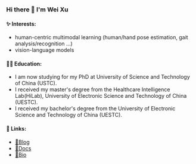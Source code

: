 <!-- ![visitor badge](https://visitor-badge.glitch.me/badge?page_id=vpromise.visitor-badge) -->
### Hi there 👋 I'm Wei Xu

#### 	:sparkles: Interests:

- human-centric multimodal learning (human/hand pose estimation, gait analysis/recognition ...)
- vision-language models
<!-- - computer vision, deep-learning ... -->

#### :student: Education:

- I am now studying for my PhD at University of Science and Technology of China (USTC).
- I received my master's degree from the Healthcare Intelligence Lab(HiLab), University of Electronic Science and Technology of China (UESTC).
- I received my bachelor's degree from the University of Electronic Science and Technology of China (UESTC).

#### :bookmark: Links:

- [🧋Blog](https://blog.vpromise.fun)
- [📎Docs](https://docs.vpromise.fun)
- [🌱Bio](https://vpromise.github.io)

<!-- [![Top Langs](https://github-readme-stats.vercel.app/api/top-langs/?username=vpromise)](https://github.com/anuraghazra/github-readme-stats) -->

<!--
**vpromise/vpromise** is a ✨ _special_ ✨ repository because its `README.md` (this file) appears on your GitHub profile.

Here are some ideas to get you started:

- 🔭 I’m currently working on ...
- 🌱 I’m currently learning ...
- 👯 I’m looking to collaborate on ...
- 🤔 I’m looking for help with ...
- 💬 Ask me about ...
- 📫 How to reach me: ...
- 😄 Pronouns: ...
- ⚡ Fun fact: ...
-->
